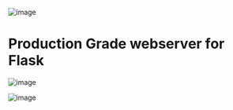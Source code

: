 ![image](https://github.com/user-attachments/assets/dae234b9-5b4f-4bb4-b4b0-388c0e8975f8)

# Production Grade webserver for Flask
![image](https://github.com/user-attachments/assets/38fbf7a2-a8fb-4e16-84c1-f873c90fc116)

![image](https://github.com/user-attachments/assets/7b3c92bc-5405-48a6-bc38-82c5fe225e23)
